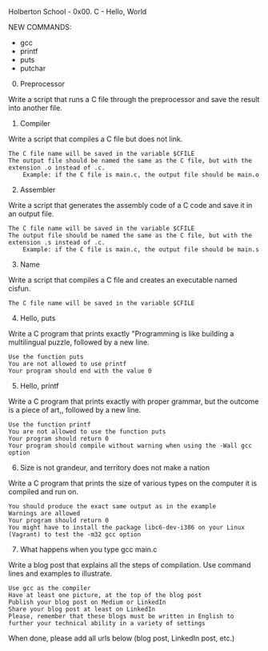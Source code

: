 Holberton School - 0x00. C - Hello, World

NEW COMMANDS:

  -  gcc
  -  printf 
  -  puts
  -  putchar



0. Preprocessor

Write a script that runs a C file through the preprocessor and save the result into another file.


1. Compiler

Write a script that compiles a C file but does not link.

    The C file name will be saved in the variable $CFILE
    The output file should be named the same as the C file, but with the extension .o instead of .c.
        Example: if the C file is main.c, the output file should be main.o


2. Assembler

Write a script that generates the assembly code of a C code and save it in an output file.

    The C file name will be saved in the variable $CFILE
    The output file should be named the same as the C file, but with the extension .s instead of .c.
        Example: if the C file is main.c, the output file should be main.s


3. Name

Write a script that compiles a C file and creates an executable named cisfun.

    The C file name will be saved in the variable $CFILE


4. Hello, puts
	
Write a C program that prints exactly "Programming is like building a multilingual puzzle, followed by a new line.

    Use the function puts
    You are not allowed to use printf
    Your program should end with the value 0


5. Hello, printf

Write a C program that prints exactly with proper grammar, but the outcome is a piece of art,, followed by a new line.

    Use the function printf
    You are not allowed to use the function puts
    Your program should return 0
    Your program should compile without warning when using the -Wall gcc option


6. Size is not grandeur, and territory does not make a nation

Write a C program that prints the size of various types on the computer it is compiled and run on.

    You should produce the exact same output as in the example
    Warnings are allowed
    Your program should return 0
    You might have to install the package libc6-dev-i386 on your Linux (Vagrant) to test the -m32 gcc option


7. What happens when you type gcc main.c

Write a blog post that explains all the steps of compilation. Use command lines and examples to illustrate.

    Use gcc as the compiler
    Have at least one picture, at the top of the blog post
    Publish your blog post on Medium or LinkedIn
    Share your blog post at least on LinkedIn
    Please, remember that these blogs must be written in English to further your technical ability in a variety of settings

When done, please add all urls below (blog post, LinkedIn post, etc.)

